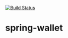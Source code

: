 [![Build Status](https://travis-ci.org/jefersonalmeida/spring-wallet.svg?branch=master)](https://travis-ci.org/jefersonalmeida/spring-wallet)

# spring-wallet
